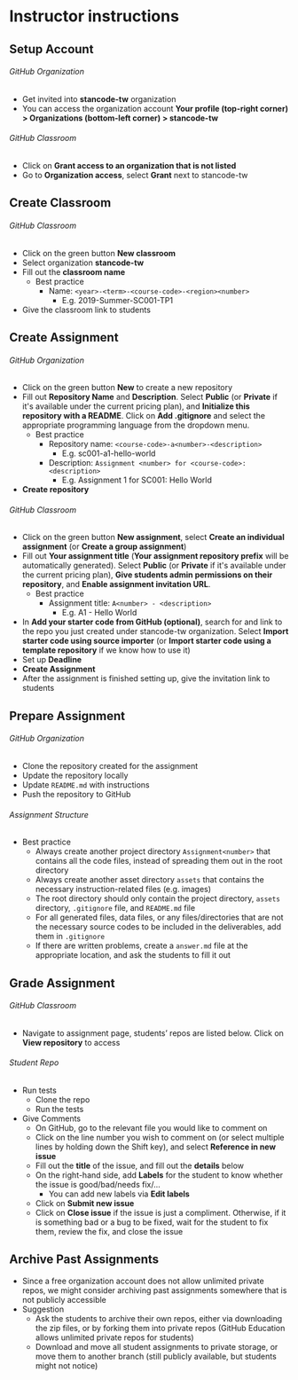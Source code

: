 # Instructor instructions

## Setup Account

###### GitHub Organization

- Get invited into __stancode-tw__ organization
- You can access the organization account __Your profile (top-right corner) > Organizations (bottom-left corner) > stancode-tw__

###### GitHub Classroom

- Click on __Grant access to an organization that is not listed__
- Go to __Organization access__, select __Grant__ next to stancode-tw

## Create Classroom

###### GitHub Classroom

- Click on the green button __New classroom__
- Select organization __stancode-tw__
- Fill out the __classroom name__
    - Best practice
        - Name: `<year>-<term>-<course-code>-<region><number>`
            - E.g. 2019-Summer-SC001-TP1
- Give the classroom link to students

## Create Assignment

###### GitHub Organization

- Click on the green button __New__ to create a new repository
- Fill out __Repository Name__ and __Description__. Select __Public__ (or __Private__ if it's available under the current pricing plan), 
and __Initialize this repository with a README__. Click on __Add .gitignore__ and select the appropriate programming language from the dropdown menu.
    - Best practice
        - Repository name: `<course-code>-a<number>-<description>`
            - E.g. sc001-a1-hello-world
        - Description: `Assignment <number> for <course-code>: <description>`
            - E.g. Assignment 1 for SC001: Hello World
- __Create repository__

###### GitHub Classroom

- Click on the green button __New assignment__, select __Create an individual assignment__ (or __Create a group assignment__)
- Fill out __Your assignment title__ (__Your assignment repository prefix__ will be automatically generated). Select __Public__
(or __Private__ if it's available under the current pricing plan), __Give students admin permissions on their repository__,
and __Enable assignment invitation URL__.
    - Best practice
        - Assignment title: `A<number> - <description>`
            - E.g. A1 - Hello World
- In __Add your starter code from GitHub (optional)__, search for and link to the repo you just created under stancode-tw organization.
Select __Import starter code using source importer__ (or __Import starter code using a template repository__ if we know how to use it)
- Set up __Deadline__
- __Create Assignment__
- After the assignment is finished setting up, give the invitation link to students

## Prepare Assignment

###### GitHub Organization

- Clone the repository created for the assignment
- Update the repository locally
- Update `README.md` with instructions
- Push the repository to GitHub

###### Assignment Structure

- Best practice
    - Always create another project directory `Assignment<number>` that contains all the code files, instead of spreading them out in the root directory
    - Always create another asset directory `assets` that contains the necessary instruction-related files (e.g. images)
    - The root directory should only contain the project directory, `assets` directory, `.gitignore` file, and `README.md` file
    - For all generated files, data files, or any files/directories that are not the necessary source codes to be included in the deliverables, add them in `.gitignore`
    - If there are written problems, create a `answer.md` file at the appropriate location, and ask the students to fill it out

## Grade Assignment

###### GitHub Classroom

- Navigate to assignment page, students’ repos are listed below. Click on __View repository__ to access

###### Student Repo

- Run tests
    - Clone the repo
    - Run the tests
- Give Comments
    - On GitHub, go to the relevant file you would like to comment on
    - Click on the line number you wish to comment on (or select multiple lines by holding down the Shift key), and select __Reference in new issue__
    - Fill out the __title__ of the issue, and fill out the __details__ below
    - On the right-hand side, add __Labels__ for the student to know whether the issue is good/bad/needs fix/...
        - You can add new labels via __Edit labels__
    - Click on __Submit new issue__
    - Click on __Close issue__ if the issue is just a compliment. Otherwise, if it is something bad or a bug to be fixed, wait for the student to fix them, review the fix, and close the issue

## Archive Past Assignments

- Since a free organization account does not allow unlimited private repos, we might consider archiving past assignments somewhere that is not publicly accessible
- Suggestion
    - Ask the students to archive their own repos, either via downloading the zip files, or by forking them into private repos (GitHub Education allows unlimited private repos for students)
    - Download and move all student assignments to private storage, or move them to another branch (still publicly available, but students might not notice)

